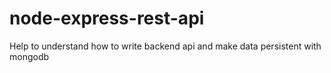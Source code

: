 # node-express-rest-api
Help to understand how to write backend api and make data persistent with mongodb
